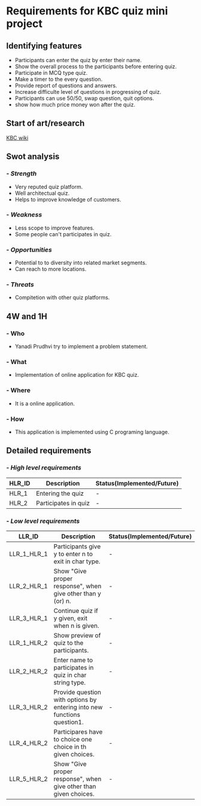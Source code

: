 # Requirements for KBC quiz mini project
## Identifying features
- Participants can enter the quiz by enter their name.
- Show the overall process to the participants before entering quiz.
- Participate in MCQ type quiz.
- Make a timer to the every question.
- Provide report of questions and answers.
- Increase difficulte level of questions in progressing of quiz.
- Participants can use 50/50, swap question, quit options.
- show how much price money won after the quiz.
## Start of art/research
[KBC wiki](https://en.wikipedia.org/wiki/Kaun_Banega_Crorepati)
## Swot analysis
### - *Strength*
- Very reputed quiz platform.
- Well architectual quiz.
- Helps to improve knowledge of customers.
### - *Weakness*
- Less scope to improve features.
- Some people can't participates in quiz.
### - *Opportunities*
- Potential to to diversity into related market segments.
- Can reach to more locations.
### - *Threats*
- Compitetion with other quiz platforms.
## 4W and 1H
### - Who
- Yanadi Prudhvi try to implement a problem statement.
### - What
- Implementation of online application for KBC quiz.
### - Where
- It is a online application.
### - How
- This application is implemented using C programing language.
## Detailed requirements
### - *High level requirements*
|HLR_ID|Description|Status(Implemented/Future)|
|------|-----------|--------------------------|
|HLR_1|Entering the quiz|     -|
|HLR_2|Participates in quiz|-|
### - *Low level requirements*
|LLR_ID|Description|Status(Implemented/Future)|
|------|-----------|--------------------------|
|LLR_1_HLR_1| Participants give y to enter n to exit in char type.|-|
|LLR_2_HLR_1|Show "Give proper response", when give other than y (or) n.|-|
|LLR_3_HLR_1|Continue quiz if y given, exit when n is given.|-|
|LLR_1_HLR_2|Show preview of quiz to the participants.|-|
|LLR_2_HLR_2|Enter name to participates in quiz in char string type.|-|
|LLR_3_HLR_2|Provide question with options by entering into new functions question1.|-|
|LLR_4_HLR_2|Participares have to choice one choice in th given choices.|-|
|LLR_5_HLR_2|Show "Give proper response", when give other than given choices.|-|
